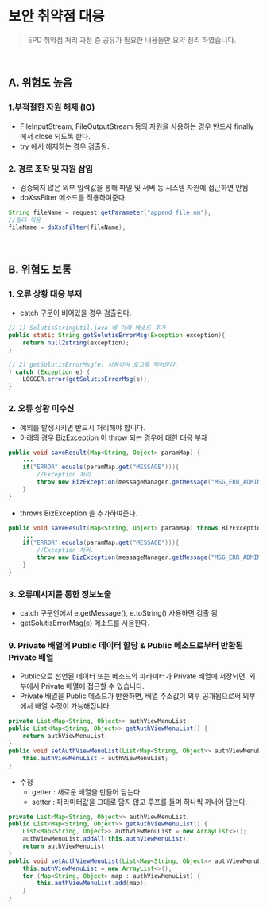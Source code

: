 # 보안 취약점 대응
> EPD 취약점 처리 과정 중 공유가 필요한 내용들만 요약 정리 하였습니다.
<br/>

## A. 위험도 높음
### 1.부적절한 자원 해제 (IO)
* FileInputStream, FileOutputStream 등의 자원을 사용하는 경우 반드시 finally 에서 close 되도록 한다.
* try 에서 해제하는 경우 검출됨.

### 2. 경로 조작 및 자원 삽입
* 검증되지 않은 외부 입력값을 통해 파일 및 서버 등 시스템 자원에 접근하면 안됨
* doXssFilter 메소드를 적용하여준다.
```java
String fileName = request.getParameter("append_file_nm");
//필터 적용
fileName = doXssFilter(fileName);
```   
<br/>

## B. 위험도 보통
### 1. 오류 상황 대응 부재
* catch 구문이 비어있을 경우 검출된다.
```java
// 1) SolutisStringUtil.java 에 아래 메소드 추가
public static String getSolutisErrorMsg(Exception exception){
    return null2string(exception);
}

// 2) getSolutisErrorMsg(e) 사용하여 로그를 찍어준다.
} catch (Exception e) {
    LOGGER.error(getSolutisErrorMsg(e));
}
```

### 2. 오류 상황 미수신
* 예외를 발생시키면 반드시 처리해야 합니다.
* 아래의 경우 BizException 이 throw 되는 경우에 대한 대응 부재
```java
public void saveResult(Map<String, Object> paramMap) {
    ...
	if("ERROR".equals(paramMap.get("MESSAGE"))){
		//Exception 처리.
		throw new BizException(messageManager.getMessage("MSG_ERR_ADMIN_CONTACT", new Object[]{messageManager.getMessage("26")})); //{0} 처리 중 오류가 발생하였습니다.관리자에게 문의 하시기 바랍니다.
	}
}
```
* throws BizException 을 추가하여준다.
```java
public void saveResult(Map<String, Object> paramMap) throws BizException{
    ...
	if("ERROR".equals(paramMap.get("MESSAGE"))){
		//Exception 처리.
		throw new BizException(messageManager.getMessage("MSG_ERR_ADMIN_CONTACT", new Object[]{messageManager.getMessage("26")})); //{0} 처리 중 오류가 발생하였습니다.관리자에게 문의 하시기 바랍니다.
	}
}
```

### 3. 오류메시지를 통한 정보노출
* catch 구문안에서 e.getMessage(), e.toString() 사용하면 검출 됨
* getSolutisErrorMsg(e) 메소드를 사용한다.

### 9. Private 배열에 Public 데이터 할당 & Public 메소드로부터 반환된 Private 배열
* Public으로 선언된 데이터 또는 메소드의 파라미터가 Private 배열에 저장되면, 외부에서 Private 배열에 접근할 수 있습니다.
* Private 배열을 Public 메소드가 반환하면, 배열 주소값이 외부 공개됨으로써 외부에서 배열 수정이 가능해집니다.
```java
private List<Map<String, Object>> authViewMenuList;
public List<Map<String, Object>> getAuthViewMenuList() {
	return authViewMenuList;
}
public void setAuthViewMenuList(List<Map<String, Object>> authViewMenuList) {
	this.authViewMenuList = authViewMenuList;
}
```
* 수정
  * getter : 새로운 배열을 만들어 담는다.
  * setter : 파라미터값을 그대로 담지 않고 루프를 돌며 하나씩 꺼내어 담는다.
```java
private List<Map<String, Object>> authViewMenuList;
public List<Map<String, Object>> getAuthViewMenuList() {
	List<Map<String, Object>> authViewMenuList = new ArrayList<>();
	authViewMenuList.addAll(this.authViewMenuList);
	return authViewMenuList;
}
public void setAuthViewMenuList(List<Map<String, Object>> authViewMenuList) {
	this.authViewMenuList = new ArrayList<>();
	for (Map<String, Object> map : authViewMenuList) {
		this.authViewMenuList.add(map);
	}
}
```
